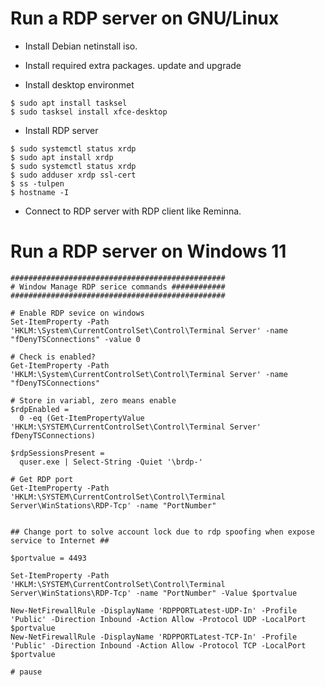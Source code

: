 # Run a RDP server on GNU/Linux 

* Install Debian netinstall iso.

* Install required extra packages. update and upgrade

* Install desktop environmet

```
$ sudo apt install tasksel
$ sudo tasksel install xfce-desktop
```

* Install RDP server

```
$ sudo systemctl status xrdp
$ sudo apt install xrdp
$ sudo systemctl status xrdp
$ sudo adduser xrdp ssl-cert  
$ ss -tulpen 
$ hostname -I 
```

* Connect to RDP server with RDP client like Reminna.


# Run a RDP server on Windows 11


```
################################################
# Window Manage RDP serice commands ############
################################################

# Enable RDP sevice on windows
Set-ItemProperty -Path 'HKLM:\System\CurrentControlSet\Control\Terminal Server' -name "fDenyTSConnections" -value 0

# Check is enabled?
Get-ItemProperty -Path 'HKLM:\System\CurrentControlSet\Control\Terminal Server' -name "fDenyTSConnections"

# Store in variabl, zero means enable
$rdpEnabled = 
  0 -eq (Get-ItemPropertyValue 'HKLM:\SYSTEM\CurrentControlSet\Control\Terminal Server' fDenyTSConnections)

$rdpSessionsPresent = 
  quser.exe | Select-String -Quiet '\brdp-'

# Get RDP port
Get-ItemProperty -Path 'HKLM:\SYSTEM\CurrentControlSet\Control\Terminal Server\WinStations\RDP-Tcp' -name "PortNumber"


## Change port to solve account lock due to rdp spoofing when expose service to Internet ##

$portvalue = 4493

Set-ItemProperty -Path 'HKLM:\SYSTEM\CurrentControlSet\Control\Terminal Server\WinStations\RDP-Tcp' -name "PortNumber" -Value $portvalue

New-NetFirewallRule -DisplayName 'RDPPORTLatest-UDP-In' -Profile 'Public' -Direction Inbound -Action Allow -Protocol UDP -LocalPort $portvalue
New-NetFirewallRule -DisplayName 'RDPPORTLatest-TCP-In' -Profile 'Public' -Direction Inbound -Action Allow -Protocol TCP -LocalPort $portvalue

# pause

```
